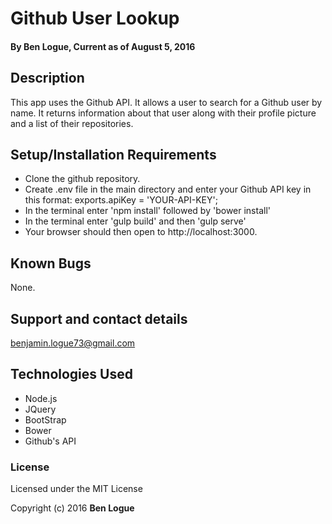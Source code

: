 # Github User Lookup

#### By Ben Logue, Current as of August 5, 2016

## Description

This app uses the Github API. It allows a user to search for a Github user by name. It returns information about that user along with their profile picture and a list of their repositories.


## Setup/Installation Requirements

* Clone the github repository.
* Create .env file in the main directory and enter your Github API key in this format: exports.apiKey = 'YOUR-API-KEY';
* In the terminal enter 'npm install' followed by 'bower install'
* In the terminal enter 'gulp build' and then 'gulp serve'
* Your browser should then open to http://localhost:3000.

## Known Bugs

None.  

## Support and contact details

benjamin.logue73@gmail.com

## Technologies Used

* Node.js
* JQuery
* BootStrap
* Bower
* Github's API

### License

Licensed under the MIT License

Copyright (c) 2016 **Ben Logue**
